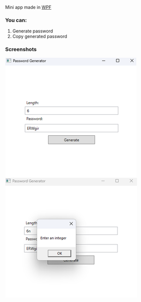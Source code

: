 Mini app made in [WPF](https://learn.microsoft.com/en-us/dotnet/desktop/wpf/)

### You can:
1. Generate password
2. Copy generated password

### Screenshots
![app](./Screenshots/app.png)
![error](./Screenshots/error.png)
